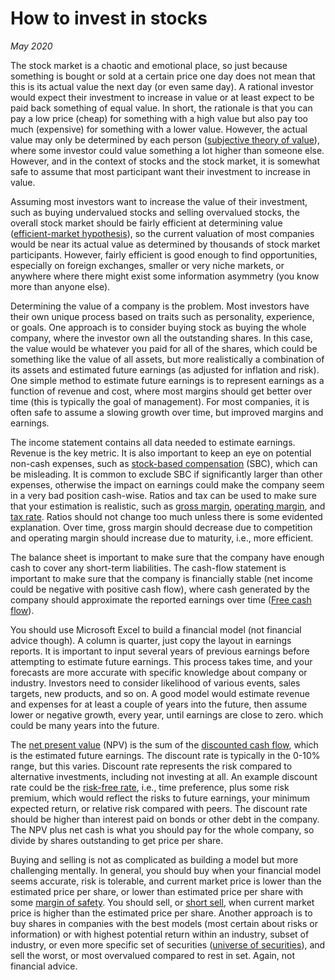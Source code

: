 # How to invest in stocks

*May 2020*

The stock market is a chaotic and emotional place, so just because something is bought or sold at a certain price one day does not mean that this is its actual value the next day (or even same day). A rational investor would expect their investment to increase in value or at least expect to be paid back something of equal value. In short, the rationale is that you can pay a low price (cheap) for something with a high value but also pay too much (expensive) for something with a lower value. However, the actual value may only be determined by each person ([subjective theory of value](https://en.wikipedia.org/wiki/Subjective_theory_of_value)), where some investor could value something a lot higher than someone else. However, and in the context of stocks and the stock market, it is somewhat safe to assume that most participant want their investment to increase in value.

Assuming most investors want to increase the value of their investment, such as buying undervalued stocks and selling overvalued stocks, the overall stock market should be fairly efficient at determining value ([efficient-market hypothesis](https://en.wikipedia.org/wiki/Efficient-market_hypothesis)), so the current valuation of most companies would be near its actual value as determined by thousands of stock market participants. However, fairly efficient is good enough to find opportunities, especially on foreign exchanges, smaller or very niche markets, or anywhere where there might exist some information asymmetry (you know more than anyone else).

Determining the value of a company is the problem. Most investors have their own unique process based on traits such as personality, experience, or goals. One approach is to consider buying stock as buying the whole company, where the investor own all the outstanding shares. In this case, the value would be whatever you paid for all of the shares, which could be something like the value of all assets, but more realistically a combination of its assets and estimated future earnings (as adjusted for inflation and risk). One simple method to estimate future earnings is to represent earnings as a function of revenue and cost, where most margins should get better over time (this is typically the goal of management). For most companies, it is often safe to assume a slowing growth over time, but improved margins and earnings.

The income statement contains all data needed to estimate earnings. Revenue is the key metric. It is also important to keep an eye on potential non-cash expenses, such as [stock-based compensation](https://en.wikipedia.org/wiki/Employee_stock_option) (SBC), which can be misleading. It is common to exclude SBC if significantly larger than other expenses, otherwise the impact on earnings could make the company seem in a very bad position cash-wise. Ratios and tax can be used to make sure that your estimation is realistic, such as [gross margin](https://en.wikipedia.org/wiki/Gross_margin), [operating margin](https://en.wikipedia.org/wiki/Operating_margin), and [tax rate](https://en.wikipedia.org/wiki/Tax_rate). Ratios should not change too much unless there is some evidented explanation. Over time, gross margin should decrease due to competition and operating margin should increase due to maturity, i.e., more efficient.

The balance sheet is important to make sure that the company have enough cash to cover any short-term liabilities. The cash-flow statement is important to make sure that the company is financially stable (net income could be negative with positive cash flow), where cash generated by the company should approximate the reported earnings over time ([Free cash flow](https://en.wikipedia.org/wiki/Free_cash_flow)).

You should use Microsoft Excel to build a financial model (not financial advice though). A column is quarter, just copy the layout in earnings reports. It is important to input several years of previous earnings before attempting to estimate future earnings. This process takes time, and your forecasts are more accurate with specific knowledge about company or industry. Investors need to consider likelihood of various events, sales targets, new products, and so on. A good model would estimate revenue and expenses for at least a couple of years into the future, then assume lower or negative growth, every year, until earnings are close to zero. which could be many years into the future.

The [net present value](https://en.wikipedia.org/wiki/Net_present_value) (NPV) is the sum of the [discounted cash flow](https://en.wikipedia.org/wiki/Discounted_cash_flow), which is the estimated future earnings. The discount rate is typically in the 0-10% range, but this varies. Discount rate represents the risk compared to alternative investments, including not investing at all. An example discount rate could be the [risk-free rate](https://en.wikipedia.org/wiki/Risk-free_interest_rate), i.e., time preference, plus some risk premium, which would reflect the risks to future earnings, your minimum expected return, or relative risk compared with peers. The discount rate should be higher than interest paid on bonds or other debt in the company. The NPV plus net cash is what you should pay for the whole company, so divide by shares outstanding to get price per share.

Buying and selling is not as complicated as building a model but more challenging mentally. In general, you should buy when your financial model seems accurate, risk is tolerable, and current market price is lower than the estimated price per share, or lower than estimated price per share with some [margin of safety](https://en.wikipedia.org/wiki/Margin_of_safety_(financial)). You should sell, or [short sell](https://en.wikipedia.org/wiki/Short_(finance)), when current market price is higher than the estimated price per share. Another approach is to buy shares in companies with the best models (most certain about risks or information) or with highest potential return within an industry, subset of industry, or even more specific set of securities ([universe of securities](https://www.investopedia.com/terms/u/universeofsecurities.asp)), and sell the worst, or most overvalued compared to rest in set. Again, not financial advice.
